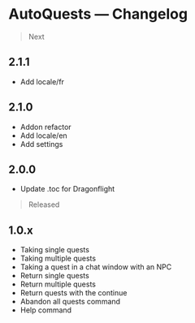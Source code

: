 # AutoQuests — Changelog

> Next
## 2.1.1
- Add locale/fr

## 2.1.0
- Addon refactor
- Add locale/en
- Add settings

## 2.0.0
- Update .toc for Dragonflight

> Released
## 1.0.x
- Taking single quests
- Taking multiple quests
- Taking a quest in a chat window with an NPC
- Return single quests
- Return multiple quests
- Return quests with the continue
- Abandon all quests command
- Help command
